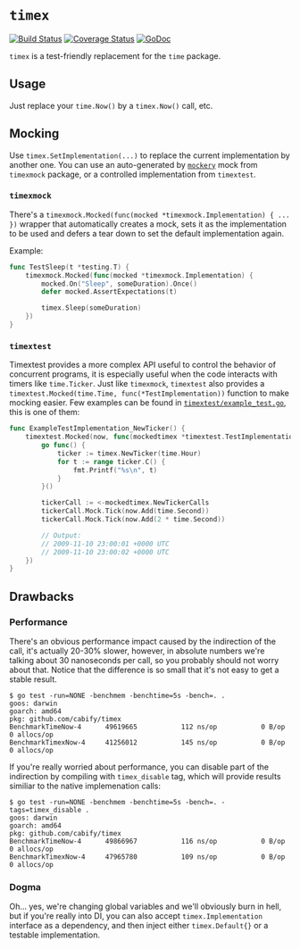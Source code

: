 # `timex`

[![Build Status](https://travis-ci.org/cabify/timex.svg?branch=master)](https://travis-ci.org/cabify/timex)
[![Coverage Status](https://coveralls.io/repos/github/cabify/timex/badge.svg?branch=master)](https://coveralls.io/github/cabify/timex?branch=master)
[![GoDoc](https://godoc.org/github.com/cabify/timex?status.svg)](https://godoc.org/github.com/cabify/timex)

`timex` is a test-friendly replacement for the `time` package.

## Usage 

Just replace your `time.Now()` by a `timex.Now()` call, etc.

## Mocking 

Use `timex.SetImplementation(...)` to replace the current implementation by another one. You can use an auto-generated by [`mockery`][mockery] mock from `timexmock` package, or a controlled implementation from `timextest`.

### `timexmock`

There's a `timexmock.Mocked(func(mocked *timexmock.Implementation) { ... })` wrapper that automatically creates a mock, sets it as the implementation to be used and defers a tear down to set the default implementation again.

Example:

```go
func TestSleep(t *testing.T) {
	timexmock.Mocked(func(mocked *timexmock.Implementation) {
		mocked.On("Sleep", someDuration).Once()
		defer mocked.AssertExpectations(t)

		timex.Sleep(someDuration)
	})
}
```

### `timextest`

Timextest provides a more complex API useful to control the behavior of concurrent programs, it is especially useful when the code interacts with timers like `time.Ticker`. Just like `timexmock`, `timextest` also provides a `timextest.Mocked(time.Time, func(*TestImplementation))` function to make mocking easier. Few examples can be found in [`timextest/example_test.go`](./timextest/example_test.go), this is one of them:

```go
func ExampleTestImplementation_NewTicker() {
	timextest.Mocked(now, func(mockedtimex *timextest.TestImplementation) {
		go func() {
			ticker := timex.NewTicker(time.Hour)
			for t := range ticker.C() {
				fmt.Printf("%s\n", t)
			}
		}()

		tickerCall := <-mockedtimex.NewTickerCalls
		tickerCall.Mock.Tick(now.Add(time.Second))
		tickerCall.Mock.Tick(now.Add(2 * time.Second))

		// Output:
		// 2009-11-10 23:00:01 +0000 UTC
		// 2009-11-10 23:00:02 +0000 UTC
	})
}
```

## Drawbacks

### Performance

There's an obvious performance impact caused by the indirection of the call, it's actually 20-30% slower, however, in absolute numbers we're talking about 30 nanoseconds per call, so you probably should not worry about that. Notice that the difference is so small that it's not easy to get a stable result.

```
$ go test -run=NONE -benchmem -benchtime=5s -bench=. .
goos: darwin
goarch: amd64
pkg: github.com/cabify/timex
BenchmarkTimeNow-4    	49619665	       112 ns/op	       0 B/op	       0 allocs/op
BenchmarkTimexNow-4   	41256012	       145 ns/op	       0 B/op	       0 allocs/op
```

If you're really worried about performance, you can disable part of the indirection by compiling with `timex_disable` tag, which will provide results similiar to the native implemenation calls:

```
$ go test -run=NONE -benchmem -benchtime=5s -bench=. -tags=timex_disable .
goos: darwin
goarch: amd64
pkg: github.com/cabify/timex
BenchmarkTimeNow-4    	49866967	       116 ns/op	       0 B/op	       0 allocs/op
BenchmarkTimexNow-4   	47965780	       109 ns/op	       0 B/op	       0 allocs/op
```

### Dogma

Oh... yes, we're changing global variables and we'll obviously burn in hell, but if you're really into DI, you can also accept `timex.Implementation` interface as a dependency, and then inject either `timex.Default{}` or a testable implementation.

[mockery]: https://github.com/vektra/mockery
